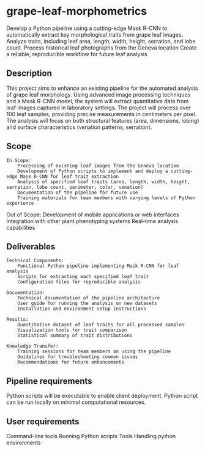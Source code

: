 # grape-leaf-morphometrics

Develop a Python pipeline using a cutting-edge Mask R-CNN to automatically extract key morphological traits from grape leaf images.
Analyze traits, including leaf area, length, width, height, serration, and lobe count.
Process historical leaf photographs from the Geneva location
Create a reliable, reproducible workflow for future leaf analysis

## Description

This project aims to enhance an existing pipeline for the automated analysis of grape leaf morphology. Using advanced image processing techniques and a Mask R-CNN model, the system will extract quantitative data from leaf images captured in laboratory settings. The project will process over 100 leaf samples, providing precise measurements in centimeters per pixel. The analysis will focus on both structural features (area, dimensions, lobing) and surface characteristics (venation patterns, serration).
## Scope

    In Scope:
        Processing of existing leaf images from the Geneva location
        Development of Python scripts to implement and deploy a cutting-edge Mask R-CNN for leaf trait extraction
        Analysis of specified leaf traits (area, length, width, height, serration, lobe count, perimeter, color, venation)
        Documentation of the pipeline for future use
        Training materials for team members with varying levels of Python experience

   Out of Scope:
        Development of mobile applications or web interfaces
        Integration with other plant phenotyping systems
        Real-time analysis capabilities

## Deliverables

    Technical Components:
        Functional Python pipeline implementing Mask R-CNN for leaf analysis
        Scripts for extracting each specified leaf trait
        Configuration files for reproducible analysis

    Documentation:
        Technical documentation of the pipeline architecture
        User guide for running the analysis on new datasets
        Installation and environment setup instructions

    Results:
        Quantitative dataset of leaf traits for all processed samples
        Visualization tools for trait comparison
        Statistical summary of trait distributions

    Knowledge Transfer:
        Training sessions for team members on using the pipeline
        Guidelines for troubleshooting common issues
        Recommendations for future enhancements


## Pipeline requirements
    
Python scripts will be executable to enable client deployment.
Python script can be run locally on minimal computational resources.

## User requirements
    
Command-line tools 
Running Python scripts Tools
Handling python environments




